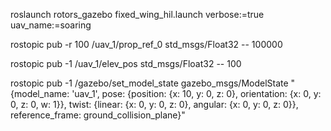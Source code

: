 roslaunch rotors_gazebo fixed_wing_hil.launch verbose:=true uav_name:=soaring

rostopic pub -r 100 /uav_1/prop_ref_0 std_msgs/Float32 -- 100000

rostopic pub -1 /uav_1/elev_pos std_msgs/Float32 -- 100

rostopic pub -1 /gazebo/set_model_state gazebo_msgs/ModelState "{model_name: 'uav_1', pose: {position: {x: 10, y: 0, z: 0}, orientation: {x: 0, y: 0, z: 0, w: 1}}, twist: {linear: {x: 0, y: 0, z: 0}, angular: {x: 0, y: 0, z: 0}}, reference_frame: ground_collision_plane}"
